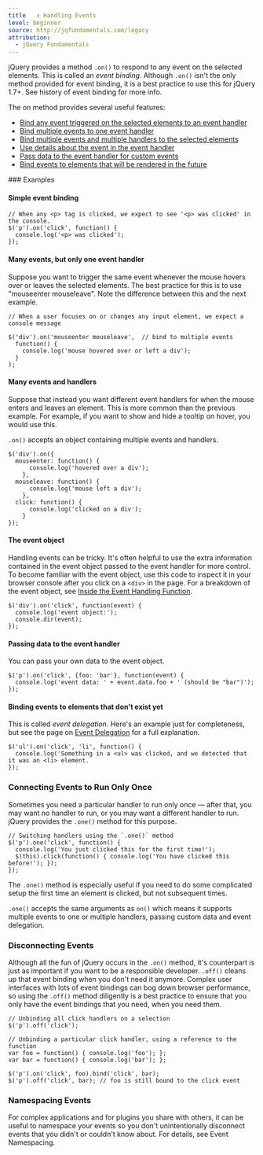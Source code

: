 ```yaml
---
title   : Handling Events
level: beginner
source: http://jqfundamentals.com/legacy
attribution: 
  - jQuery Fundamentals
---
```

jQuery provides a method `.on()` to 
respond to any event on the selected elements. This is called an _event binding_.
Although `.on()` isn't the only method provided for event binding, it is a best
practice to use this for jQuery 1.7+. See history of event binding for more info.
<!-- TODO: link to history page -->

The on method provides several useful features:
<ul>
<li><a href="#simple-event-binding">Bind any event triggered on the selected elements to an event handler</a></li>
<li><a href="#multiple-events-one-handler">Bind multiple events to one event handler</a></li>
<li><a href="#multiple-events-multiple-handlers">Bind multiple events and multiple handlers to the selected elements</a></li>
<li><a href="#event-object">Use details about the event in the event handler</a></li>
<li><a href="#passing-data">Pass data to the event handler for custom events</a></li>
<li><a href="#event-delegation">Bind events to elements that will be rendered in the future</a></li>
</ul>
### Examples

#### <a name="simple-event-binding">Simple event binding</a>
```
// When any <p> tag is clicked, we expect to see '<p> was clicked' in the console.
$('p').on('click', function() {
  console.log('<p> was clicked');
});
```

#### <a name="multiple-events-one-handler">Many events, but only one event handler</a>

Suppose you want to trigger the same event whenever the mouse hovers over or leaves 
the selected elements. The best practice for this is to use "mouseenter mouseleave". 
Note the difference between this and the next example.

```
// When a user focuses on or changes any input element, we expect a console message

$('div').on('mouseenter mouseleave',  // bind to multiple events
  function() {
    console.log('mouse hovered over or left a div');
  }
);
```

#### <a name="multiple-events-multiple-handlers">Many events and handlers</a>

Suppose that instead you want different event handlers for when the mouse enters and 
leaves an element. This is more common than the previous example. For example, if you 
want to show and hide a tooltip on hover, you would use this. 

`.on()` accepts an object containing multiple events and handlers.

```
$('div').on({
  mouseenter: function() {
      console.log('hovered over a div');
    },
  mouseleave: function() {
      console.log('mouse left a div');
    },
  click: function() {
      console.log('clicked on a div');
    }
});
```
  
#### <a name="event-object">The event object</a>

Handling events can be tricky. It's often helpful to use the extra information contained
in the event object passed to the event handler for more control. To become familiar with 
the event object, use this code to inspect it in your browser console after you click on 
a `<div>` in the page. For a breakdown of the event object, see 
<a href="/events/inside-event-handling-function/">Inside the Event Handling Function</a>.

```
$('div').on('click', function(event) {
  console.log('event object:');
  console.dir(event);
});
```

#### <a name="passing-data">Passing data to the event handler</a>

You can pass your own data to the event object.

```
$('p').on('click', {foo: 'bar'}, function(event) {
  console.log('event data: ' + event.data.foo + ' (should be "bar")');
});
```


#### <a name="event-delegation">Binding events to elements that don't exist yet</a>

This is called _event delegation_. Here's an example just for completeness, but see the 
page on <a href="/events/event-delegation/">Event Delegation</a> for a full explanation.

```
$('ul').on('click', 'li', function() {
  console.log('Something in a <ul> was clicked, and we detected that it was an <li> element.
});
```

### Connecting Events to Run Only Once

Sometimes you need a particular handler to run only once — after that, you may
want no handler to run, or you may want a different handler to run.  jQuery
provides the `.one()` method for this purpose.

```
// Switching handlers using the `.one()` method
$('p').one('click', function() {
  console.log('You just clicked this for the first time!');
  $(this).click(function() { console.log('You have clicked this before!'); });
});
```

The `.one()` method is especially useful if you need to do some complicated
setup the first time an element is clicked, but not subsequent times.

`.one()` accepts the same arguments as `on()` which means it supports multiple events to one
or multiple handlers, passing custom data and event delegation.

### Disconnecting Events

Although all the fun of jQuery occurs in the `.on()` method, it's counterpart is just as important 
if you want to be a responsible developer. `.off()` cleans up that event 
binding when you don't need it anymore. Complex user interfaces with lots of event bindings 
can bog down browser performance, so using the `.off()` method diligently is a best practice to 
ensure that you only have the event bindings that you need, when you need them.

```
// Unbinding all click handlers on a selection
$('p').off('click');
```

```
// Unbinding a particular click handler, using a reference to the function
var foo = function() { console.log('foo'); };
var bar = function() { console.log('bar'); };

$('p').on('click', foo).bind('click', bar);
$('p').off('click', bar); // foo is still bound to the click event
```

### Namespacing Events

For complex applications and for plugins you share with others, it can be
useful to namespace your events so you don't unintentionally disconnect events
that you didn't or couldn't know about. For details, see Event Namespacing.

<!-- TODO: Link to namespacing -->
